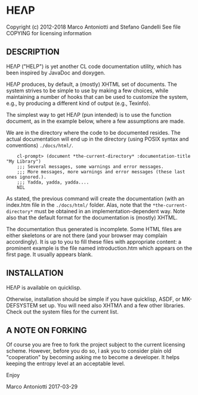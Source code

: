HEΛP
====

Copyright (c) 2012-2018 Marco Antoniotti and Stefano Gandelli
See file COPYING for licensing information


DESCRIPTION
-----------

HEΛP ("HELP") is yet another CL code documentation utility, which has
been inspired by JavaDoc and doxygen.

HEΛP produces, by default, a (mostly) XHTML set of documents. The
system strives to be simple to use by making a few choices, while
maintaining a number of hooks that can be used to customize the
system, e.g., by producing a different kind of output (e.g., Texinfo).

The simplest way to get HEΛP (pun intended) is to use the function
document, as in the example below, where a few assumptions are made.

We are in the directory where the code to be documented resides.  The
actual documentation will end up in the directory (using POSIX syntax
and conventions) `./docs/html/`.

~~~~
    cl-prompt> (document *the-current-directory* :documentation-title "My Library")
    ;;; Several messages, some warnings and error messages.
    ;;; More messages, more warnings and error messages (these last ones ignored.).
    ;;; Yadda, yadda, yadda....
    NIL
~~~~

As stated, the previous command will create the documentation (with an
index.htm file in the `./docs/html/` folder.  Alas, note that the
`*the-current-directory*` must be obtained in an
implementation-dependent way.  Note also that the default format for
the documentation is (mostly) XHTML.

The documentation thus generated is incomplete.  Some HTML files are
either skeletons or are not there (and your browser may complain
accordingly). It is up to you to fill these files with appropriate
content: a prominent example is the file named introduction.htm which
appears on the first page. It usually appears blank.


INSTALLATION
------------

HEΛP is available on quicklisp.

Otherwise, installation should be simple if you have quicklisp, ASDF,
or MK-DEFSYSTEM set up.  You will need also XHTMΛ and a few other
libraries.  Check out the system files for the current list.


A NOTE ON FORKING
-----------------

Of course you are free to fork the project subject to the current
licensing scheme.  However, before you do so, I ask you to consider
plain old "cooperation" by becoming asking me to become a developer.
It helps keeping the entropy level at an acceptable level.


Enjoy

Marco Antoniotti 2017-03-29
